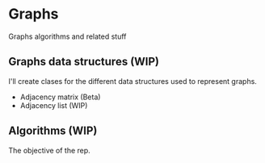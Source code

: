 # Graphs
Graphs algorithms and related stuff


## Graphs data structures (WIP)

I'll create clases for the different data structures used to represent graphs. 

 * Adjacency matrix (Beta)
 * Adjacency list (WIP)
## Algorithms (WIP)

The objective of the rep. 